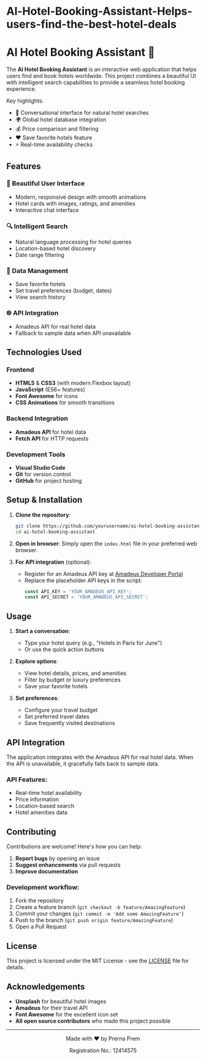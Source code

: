 # Al-Hotel-Booking-Assistant-Helps-users-find-the-best-hotel-deals
# AI Hotel Booking Assistant 🏨



The **AI Hotel Booking Assistant** is an interactive web application that helps users find and book hotels worldwide. This project combines a beautiful UI with intelligent search capabilities to provide a seamless hotel booking experience.

Key highlights:
- 💬 Conversational interface for natural hotel searches
- 🌍 Global hotel database integration
- 💰 Price comparison and filtering
- ❤️ Save favorite hotels feature
- ⚡ Real-time availability checks

## Features

### 🎨 Beautiful User Interface
- Modern, responsive design with smooth animations
- Hotel cards with images, ratings, and amenities
- Interactive chat interface

### 🔍 Intelligent Search
- Natural language processing for hotel queries
- Location-based hotel discovery
- Date range filtering

### 💾 Data Management
- Save favorite hotels
- Set travel preferences (budget, dates)
- View search history

### 🌐 API Integration
- Amadeus API for real hotel data
- Fallback to sample data when API unavailable

## Technologies Used

### Frontend
- **HTML5** & **CSS3** (with modern Flexbox layout)
- **JavaScript** (ES6+ features)
- **Font Awesome** for icons
- **CSS Animations** for smooth transitions

### Backend Integration
- **Amadeus API** for hotel data
- **Fetch API** for HTTP requests

### Development Tools
- **Visual Studio Code**
- **Git** for version control
- **GitHub** for project hosting

## Setup & Installation

1. **Clone the repository**:
   ```bash
   git clone https://github.com/yourusername/ai-hotel-booking-assistant.git
   cd ai-hotel-booking-assistant
   ```

2. **Open in browser**:
   Simply open the `index.html` file in your preferred web browser.

3. **For API integration** (optional):
   - Register for an Amadeus API key at [Amadeus Developer Portal](https://developers.amadeus.com/)
   - Replace the placeholder API keys in the script:
     ```javascript
     const API_KEY = 'YOUR_AMADEUS_API_KEY';
     const API_SECRET = 'YOUR_AMADEUS_API_SECRET';
     ```

## Usage

1. **Start a conversation**:
   - Type your hotel query (e.g., "Hotels in Paris for June")
   - Or use the quick action buttons

2. **Explore options**:
   - View hotel details, prices, and amenities
   - Filter by budget or luxury preferences
   - Save your favorite hotels

3. **Set preferences**:
   - Configure your travel budget
   - Set preferred travel dates
   - Save frequently visited destinations

## API Integration

The application integrates with the Amadeus API for real hotel data. When the API is unavailable, it gracefully falls back to sample data.

### API Features:
- Real-time hotel availability
- Price information
- Location-based search
- Hotel amenities data

## Contributing

Contributions are welcome! Here's how you can help:

1. **Report bugs** by opening an issue
2. **Suggest enhancements** via pull requests
3. **Improve documentation**

### Development workflow:
1. Fork the repository
2. Create a feature branch (`git checkout -b feature/AmazingFeature`)
3. Commit your changes (`git commit -m 'Add some AmazingFeature'`)
4. Push to the branch (`git push origin feature/AmazingFeature`)
5. Open a Pull Request

## License

This project is licensed under the MIT License - see the [LICENSE](LICENSE) file for details.

## Acknowledgements

- **Unsplash** for beautiful hotel images
- **Amadeus** for their travel API
- **Font Awesome** for the excellent icon set
- **All open source contributors** who made this project possible

---

<div align="center">
  <p>Made with ❤️ by Prerna Prem</p>
  <p>Registration No.: 12414575</p>
</div>
